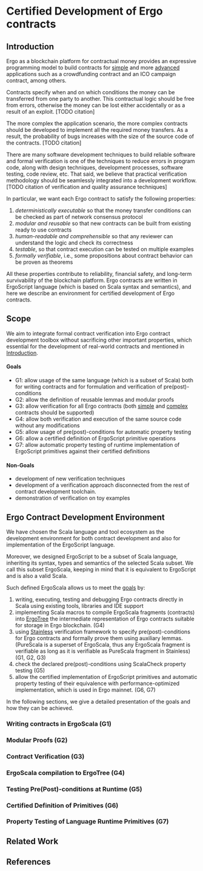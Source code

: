 # Certified Development of Ergo contracts

## Introduction
 
Ergo as a blockchain platform for contractual money provides an expressive
programming model to build contracts for [simple]() and more 
[advanced]() applications such as a crowdfunding contract and 
an ICO campaign contract, among others.

Contracts specify when and on which conditions the money can be transferred from one party to another. 
This contractual logic should be free from errors, otherwise the money can be lost either accidentally or as a result of an exploit. [TODO citation]

The more complex the application scenario, the more complex contracts should be
developed to implement all the required money transfers.
As a result, the probability of bugs increases with the size of the source code of the contracts. [TODO citation]

There are many software development techniques to build reliable software and
formal verification is one of the techniques to reduce errors in program code, 
along with design techniques, development processes, software testing, code review, etc.
That said, we believe that practical verification methodology should be seamlessly integrated into a development workflow. [TODO citation of verification and quality assurance techniques]

In particular, we want each Ergo contract to satisfy the following properties:
1) *deterministically executable* so that the money transfer conditions can be checked as 
part of network consensus protocol
2) *modular and reusable* so that new contracts can be built from existing ready to use contracts
3) *human-readable and comprehensible* so that any reviewer can understand the logic and check its correctness
4) *testable*, so that contract execution can be tested on multiple examples
5) *formally verifiable*, i.e., some propositions about contract behavior can be proven as 
theorems

All these properties contribute to reliability, financial safety, and long-term survivability
of the blockchain platform. Ergo contracts are written in ErgoScript language 
(which is based on Scala syntax and semantics), and here we describe an environment for certified development of Ergo contracts.

## Scope

We aim to integrate formal contract verification into Ergo contract development toolbox
without sacrificing other important properties, which essential for the development of 
real-world contracts and mentioned in [Introduction](#introduction).

#### Goals
 - G1: allow usage of the same language (which is a subset of Scala) both for writing 
 contracts and for formulation and verification of pre(post)-conditions 
 - G2: allow the definition of reusable lemmas and modular proofs
 - G3: allow verification for all Ergo contracts (both [simple](Crowdfunding) and 
 [complex](ICO) contracts should be supported)
 - G4: allow both verification and execution of the same source code without any modifications
 - G5: allow usage of pre(post)-conditions for automatic property testing
 - G6: allow a certified definition of ErgoScript primitive operations
 - G7: allow automatic property testing of runtime implementation of ErgoScript primitives 
 against their certified definitions
 
#### Non-Goals
 - development of new verification techniques
 - development of a verification approach disconnected from the rest of contract development
   toolchain.
 - demonstration of verification on toy examples 

## Ergo Contract Development Environment

We have chosen the Scala language and tool ecosystem as the development environment for both 
contract development and also for implementation of the ErgoScript language.

Moreover, we designed ErgoScript to be a subset of Scala language, inheriting its syntax, 
types and semantics of the selected Scala subset. We call this subset ErgoScala, keeping in mind that it is equivalent to ErgoScript and is also a valid Scala.

Such defined ErgoScala allows us to meet the [goals](#goals) by:
1) writing, executing, testing and debugging Ergo contracts directly in Scala using existing 
tools, libraries and IDE support
2) implementing Scala macros to compile ErgoScala fragments (contracts) into [ErgoTree](ref) 
the intermediate representation of Ergo contracts suitable for storage in Ergo blockchain. (G4)
3) using [Stainless](https://github.com/epfl-lara/stainless) verification framework to specify pre(post)-conditions for Ergo contracts and formally prove them using auxiliary lemmas. (PureScala is a superset of ErgoScala, 
thus any ErgoScala fragment is verifiable as long as it is verifiable as PureScala fragment
in Stainless) (G1, G2, G3)
4) check the declared pre(post)-conditions using ScalaCheck property testing (G5)
5) allow the certified implementation of ErgoScript primitives and automatic property
testing of their equivalence with performance-optimized implementation, which is used in Ergo mainnet. (G6, G7)

In the following sections, we give a detailed presentation of the goals and how they 
can be achieved.

### Writing contracts in ErgoScala (G1)

### Modular Proofs (G2)

### Contract Verification (G3)

### ErgoScala compilation to ErgoTree (G4)

### Testing Pre(Post)-conditions at Runtime (G5)

### Certified Definition of Primitives (G6)

### Property Testing of Language Runtime Primitives (G7)

## Related Work

## References


